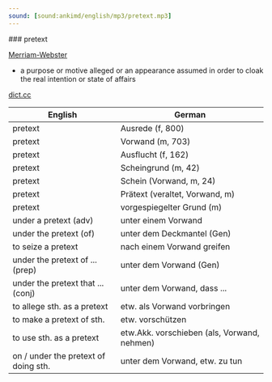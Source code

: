 ```yaml
---
sound: [sound:ankimd/english/mp3/pretext.mp3]
---
```


\### pretext

[Merriam-Webster](https://www.merriam-webster.com/dictionary/pretext)

- a purpose or motive alleged or an appearance assumed in order to cloak the real intention or state of affairs

[dict.cc](https://www.dict.cc/pretext)

| English        | German       |
| -------------- | ------------ |
| pretext | Ausrede (f, 800) |
| pretext | Vorwand (m, 703) |
| pretext | Ausflucht (f, 162) |
| pretext | Scheingrund (m, 42) |
| pretext | Schein (Vorwand, m, 24) |
| pretext | Prätext (veraltet, Vorwand, m) |
| pretext | vorgespiegelter Grund (m) |
| under a pretext (adv) | unter einem Vorwand |
| under the pretext (of) | unter dem Deckmantel (Gen) |
| to seize a pretext | nach einem Vorwand greifen |
| under the pretext of ... (prep) | unter dem Vorwand (Gen) |
| under the pretext that ... (conj) | unter dem Vorwand, dass ... |
| to allege sth. as a pretext | etw. als Vorwand vorbringen |
| to make a pretext of sth. | etw. vorschützen |
| to use sth. as a pretext | etw.Akk. vorschieben (als, Vorwand, nehmen) |
| on / under the pretext of doing sth. | unter dem Vorwand, etw. zu tun |
